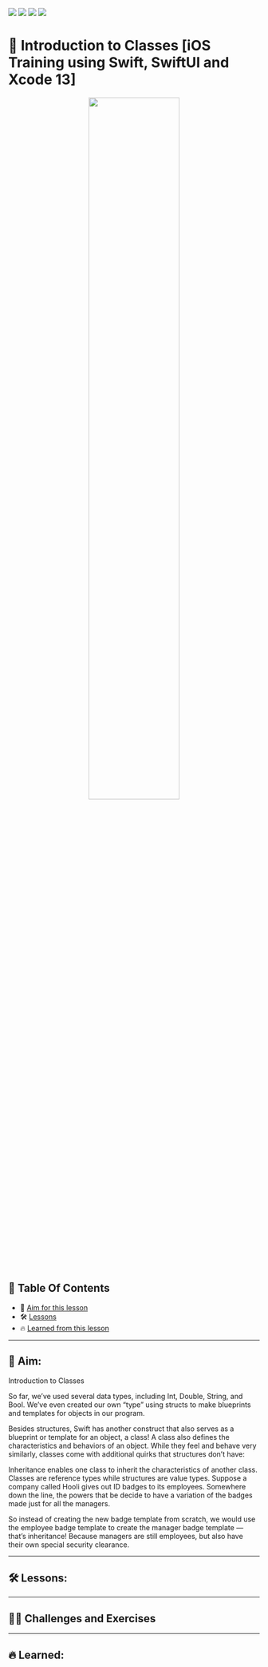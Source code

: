 <a href="https://github.com/Donard20" target="_blank"><img src="https://img.shields.io/badge/View-My%20Profile-informational?style=for-the-badge&logo=github"></a>   <a href="https://github.com/Donard20?tab=repositories" target="_blank"><img src="https://img.shields.io/badge/View-My%20Repositories-yellow?style=for-the-badge&logo=github"></a>   <a href="https://github.com/Donard20/learn-swift-codecademy" target="_blank"><img src="https://img.shields.io/badge/View-This%20Repository-green?style=for-the-badge&logo=github"></a>  <img src="https://img.shields.io/badge/View-LinkedIn-green?style=social&logo=linkedin"></a>

# 📜 Introduction to Classes [iOS Training using Swift, SwiftUI and Xcode 13]
<p align="center">
<img src="https://github.com/Donard20/learn-swift-codecademy/blob/main/11-class/badge.gif" width=60% height=60%>

## 📖 Table Of Contents
* 🚀 [Aim for this lesson](#solutions)
* 🛠️ [Lessons](#lesson)
* 🔥 [Learned from this lesson](#aim)
<!-- * 🛠️ [Problem ](#problem-statement)
* 🚀 [Solutions](#solutions) -->

---
 ## 🚀 Aim:
 
Introduction to Classes
  
So far, we’ve used several data types, including Int, Double, String, and Bool. We’ve even created our own “type” using structs to make blueprints and templates for objects in our program.

Besides structures, Swift has another construct that also serves as a blueprint or template for an object, a class! A class also defines the characteristics and behaviors of an object. While they feel and behave very similarly, classes come with additional quirks that structures don’t have:

Inheritance enables one class to inherit the characteristics of another class.
Classes are reference types while structures are value types.
Suppose a company called Hooli gives out ID badges to its employees. Somewhere down the line, the powers that be decide to have a variation of the badges made just for all the managers.

So instead of creating the new badge template from scratch, we would use the employee badge template to create the manager badge template — that’s inheritance! Because managers are still employees, but also have their own special security clearance.

  
---

 ## 🛠️ Lessons:
 
<!-- - [x] ComputedPropertiesSetters.swift
- [x] Extensions.swift
- [x] LevelsOfAccess.swift
- [x] PrivateProperty.swift
- [x] PrivateSetter.swift
- [x] PropertyObservers.swift
- [x] ReadOnlyComputedProperties.swift
- [x] TypeProperties.swift
- [x] privateMethod.swift -->
 
---
 
 ## 👨‍💻 Challenges and Exercises
 
<!-- <details>
  <summary>
  Swift Bank
  </summary>
  
 
We’ll use properties and access control to build a structure that represents a secure personal bank account. We will be able to initialize the account with a password and initial deposit, make deposits, make withdrawals, and check the balance.

For our bank to remain competitive and earn lots of new customers, we will offer a cash bonus every time a user makes a deposit. Additionally, we’ll configure a property observer to let us know whenever our bank balance is set so that we can display alerts.

We’ll apply the concept of structures, private methods, property observers, and type properties.

  <p align="center">
  <img src="https://cdn.dribbble.com/users/2469324/screenshots/15676749/dribbble.gif" width=40% height=40%>
     
  <p align="center">
   <a href="https://github.com/Donard20/learn-swift-codecademy/blob/main/10-properties%20and%20access%20control/SwiftBank%20R.swift" target="_blank"><img src="https://img.shields.io/badge/Magic 8 Ball-My%20Solution-blue?style=for-the-badge&logo=github"></a>
   
   
 > This project taught me how to develop a program using different porty controls and access controls. How to secure source code using private properties and methods to prevent it for modifying to the readers. I learned more how modules, properties, methods and instances communicate to one another using structure.

 </details>
  -->
  
 ---
 
## 🔥 Learned:
  
<!-- <p align="center">
<img src="https://github.com/Donard20/learn-swift-codecademy/blob/main/IMG/Swift_FunctionBreakdownDiagram_2-13.svg" width=60% height=60%>
  -->


  
<!-- - [x] Structures are a means of modeling real life objects programmatically.
- [x] How to create a structure using the struct keyword along with properties and methods.
- [x] Structure properties are used to describe characteristics and values of
- [x] To model individual objects, we can create instances of structs which may have unique property values.
- [x] We can access and edit properties using dot notation.
- [x] If we know that most of our instances will have a specific property value, we can assign default property values inside the struct.
- [x] Using the init() method allows us to provide an instance with specific values for the structures given properties.
- [x] Even without an init() method, structs come with a default memberwise initialization method that can assign values to declared properties inside a struct.
- [x] Structures can have methods that are functions accessible to their instances.
- [x] Structures are value types, any copied struct that has its properties altered will not affect the original structure from which it was copied.
    🙌❗
 -->

